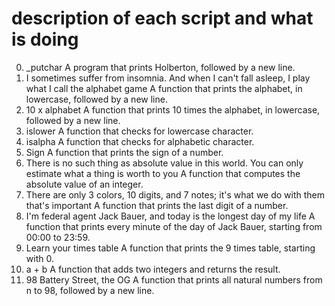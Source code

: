 # description of each script and what is doing

0. _putchar
A program that prints Holberton, followed by a new line.
1. I sometimes suffer from insomnia. And when I can't fall asleep, I play what I call the alphabet game
A function that prints the alphabet, in lowercase, followed by a new line.
2. 10 x alphabet
A function that prints 10 times the alphabet, in lowercase, followed by a new line.
3. islower
A function that checks for lowercase character.
4. isalpha
A function that checks for alphabetic character.
5. Sign
A function that prints the sign of a number.
6. There is no such thing as absolute value in this world. You can only estimate what a thing is worth to you
A function that computes the absolute value of an integer.
7. There are only 3 colors, 10 digits, and 7 notes; it's what we do with them that's important
A function that prints the last digit of a number.
8. I'm federal agent Jack Bauer, and today is the longest day of my life
A function that prints every minute of the day of Jack Bauer, starting from 00:00 to 23:59.
9. Learn your times table
A function that prints the 9 times table, starting with 0.
10. a + b
A function that adds two integers and returns the result.
11. 98 Battery Street, the OG
A function that prints all natural numbers from n to 98, followed by a new line.

